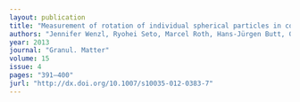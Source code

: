 ```yaml
---
layout: publication
title: "Measurement of rotation of individual spherical particles in cohesive granulates"
authors: "Jennifer Wenzl, Ryohei Seto, Marcel Roth, Hans-Jürgen Butt, Günter K. Auernhammer"
year: 2013
journal: "Granul. Matter"
volume: 15
issue: 4
pages: "391–400"
jurl: "http://dx.doi.org/10.1007/s10035-012-0383-7"
---
```

